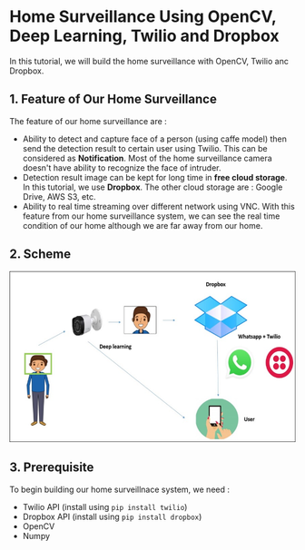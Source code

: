 # Home Surveillance Using OpenCV, Deep Learning, Twilio and Dropbox

In this tutorial, we will build the home surveillance with OpenCV, Twilio anc Dropbox. 

## 1. Feature of Our Home Surveillance

The feature of our home surveillance are :
- Ability to detect and capture face of a person (using caffe model) then send the detection result to certain user using Twilio. This can be considered as __Notification__. Most of the home surveillance camera doesn't have ability to recognize the face of intruder.
- Detection result image can be kept for long time in __free cloud storage__. In this tutorial, we use __Dropbox__. The other cloud storage are : Google Drive, AWS S3, etc.
- Ability to real time streaming over different network using VNC. With this feature from our home surveillance system, we can see the real time condition of our home although we are far away from our home. 

## 2. Scheme

![Fig1](https://github.com/fidelisgalla/Home-Surveillance/blob/master/Scheme.jpg?raw=true)

## 3. Prerequisite
To begin building our home surveillnace system, we need :

- Twilio API (install using `pip install twilio`)
- Dropbox API (install using `pip install dropbox`)
- OpenCV
- Numpy
